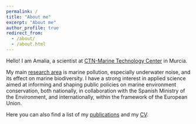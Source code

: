 ```yaml
---
permalink: /
title: "About me"
excerpt: "About me"
author_profile: true
redirect_from: 
  - /about/
  - /about.html
---
```


Hello! I am Amalia, a scientist at [CTN-Marine Technology Center](https://ctnaval.com/) in Murcia. 

My main [research area](https://ctnaval.com/d11-ruido-submarino/) is marine pollution, especially underwater noise, and its effect on marine biodiversity. I have a strong interest in applied science aimed at informing and shaping public policies on marine environment conservation, both nationally, in collaboration with the Spanish Ministry of the Environment, and internationally, within the framework of the European Union.

Here you can also find a list of my [publications](publications) and my [CV](cv).
